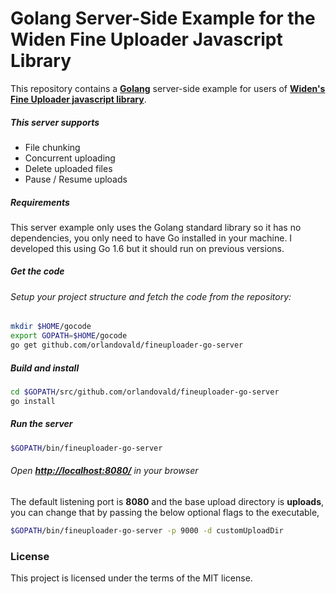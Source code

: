 # Golang Server-Side Example for the Widen Fine Uploader Javascript Library #

This repository contains a [**Golang**](https://golang.org/) server-side example for users of [**Widen's Fine Uploader javascript library**](http://fineuploader.com/).  

##### This server supports

* File chunking
* Concurrent uploading
* Delete uploaded files
* Pause / Resume uploads

##### Requirements

This server example only uses the Golang standard library so it has no dependencies, you only need to have Go installed in your machine. I developed this using Go 1.6 but it should run on previous versions.

##### Get the code

###### Setup your project structure and fetch the code from the repository:

```bash
mkdir $HOME/gocode
export GOPATH=$HOME/gocode
go get github.com/orlandovald/fineuploader-go-server
```

##### Build and install

```bash
cd $GOPATH/src/github.com/orlandovald/fineuploader-go-server
go install
```

##### Run the server

```bash
$GOPATH/bin/fineuploader-go-server
```

###### Open [**http://localhost:8080/**](http://localhost:8080/) in your browser

The default listening port is **8080** and the base upload directory is **uploads**, you can change that by passing the below optional flags to the executable,

```bash
$GOPATH/bin/fineuploader-go-server -p 9000 -d customUploadDir
```

### License ###
This project is licensed under the terms of the MIT license.
